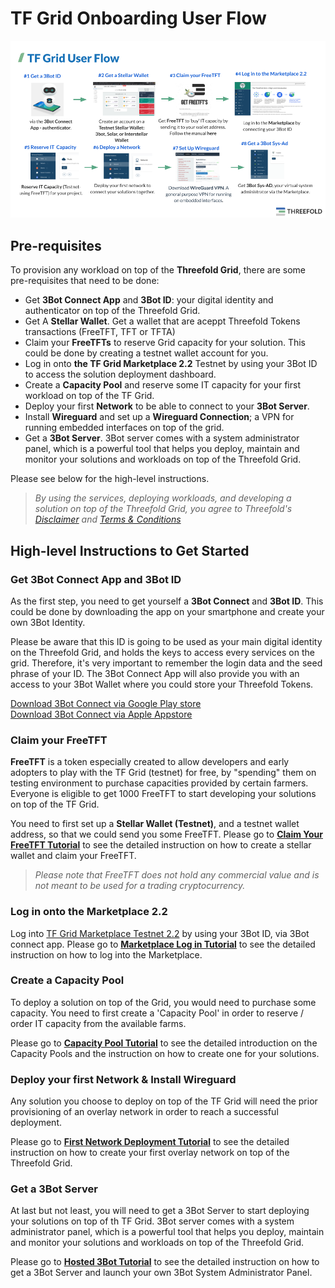 # TF Grid Onboarding User Flow

![](./img/grid_flow.png)

## Pre-requisites

To provision any workload on top of the __Threefold Grid__, there are some pre-requisites that need to be done:
- Get __3Bot Connect App__ and __3Bot ID__: your digital identity and authenticator on top of the Threefold Grid.
- Get A __Stellar Wallet__. Get a wallet that are aceppt Threefold Tokens transactions (FreeTFT, TFT or TFTA)
- Claim your __FreeTFTs__ to reserve Grid capacity for your solution. This could be done by creating a testnet wallet account for you.
- Log in onto __the TF Grid Marketplace 2.2__ Testnet by using your 3Bot ID to access the solution deployment dashboard.
- Create a __Capacity Pool__ and reserve some IT capacity for your first workload on top of the TF Grid.
- Deploy your first __Network__ to be able to connect to your __3Bot Server__.
- Install __Wireguard__ and set up a __Wireguard Connection__; a VPN for running embedded interfaces on top of the grid.
- Get a __3Bot  Server__. 3Bot server comes with a system administrator panel, which is a powerful tool that helps you deploy, maintain and monitor your solutions and workloads on top of the Threefold Grid.

Please see below for the high-level instructions.

> _By using the services, deploying workloads, and developing a solution on top of the Threefold Grid, you agree to Threefold's [Disclaimer](#disclaimer) and [Terms & Conditions](terms_conditions.md)_


## High-level Instructions to Get Started


### Get 3Bot Connect App and 3Bot ID

As the first step, you need to get yourself a **3Bot Connect** and **3Bot ID**. This could be done by downloading the app on your smartphone and create your own 3Bot Identity. 

Please be aware that this ID is going to be used as your main digital identity on the Threefold Grid, and holds the keys to access every services on the grid. Therefore, it's very important to remember the login data and the seed phrase of your ID. The 3Bot Connect App will also provide you with an access to your 3Bot Wallet where you could store your Threefold Tokens.

 [Download 3Bot Connect via Google Play store](https://play.google.com/store/apps/details?id=org.jimber.3Botlogin&hl=en) <BR>
 [Download 3Bot Connect via Apple Appstore](https://apps.apple.com/us/app/3Bot-connect/id1459845885)


 ### Claim your FreeTFT 

__FreeTFT__ is a token especially created to allow developers and early adopters to play with the TF Grid (testnet) for free, by "spending" them on testing environment to purchase capacities provided by certain farmers. Everyone is eligible to get 1000 FreeTFT to start developing your solutions on top of the TF Grid. 

You need to first set up a __Stellar Wallet (Testnet)__, and a testnet wallet address, so that we could send you some FreeTFT.
Please go to [**Claim Your FreeTFT Tutorial**](getting_started_get_tft.md) to see the detailed instruction on how to create a stellar wallet and claim your FreeTFT.

> _Please note that FreeTFT does not hold any commercial value and is not meant to be used for a trading cryptocurrency._
 

### Log in onto the Marketplace 2.2

Log into [TF Grid Marketplace Testnet 2.2](https://marketplace-testnet.grid.tf/) by using your 3Bot ID, via 3Bot connect app.
Please go to [**Marketplace Log in Tutorial**](getting_started_marketplace.md) to see the detailed instruction on how to log into the Marketplace.


### Create a Capacity Pool

To deploy a solution on top of the Grid, you would need to purchase some capacity. You need to first create a 'Capacity Pool' in order to reserve / order IT capacity from the available farms.

Please go to [**Capacity Pool Tutorial**](it_capacity.md) to see the detailed introduction on the Capacity Pools and the instruction on how to create one for your solutions.

### Deploy your first __Network & Install Wireguard__

Any solution you choose to deploy on top of the TF Grid will need the prior provisioning of an overlay network in order to reach a successful deployment. 

Please go to [**First Network Deployment Tutorial**](getting_started_marketplace.md) to see the detailed instruction on how to create your first overlay network on top of the Threefold Grid.


### Get a __3Bot Server__

At last but not least, you will need to get a 3Bot Server to start deploying your solutions on top of th TF Grid. 3Bot server comes with a system administrator panel, which is a powerful tool that helps you deploy, maintain and monitor your solutions and workloads on top of the Threefold Grid.

Please go to [**Hosted 3Bot Tutorial**](getting_started_3bot.md) to see the detailed instruction on how to get a 3Bot Server and launch your own 3Bot System Administrator Panel.